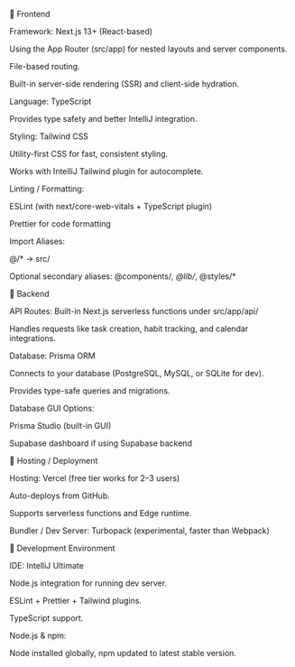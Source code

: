🔹 Frontend

Framework: Next.js 13+ (React-based)

Using the App Router (src/app) for nested layouts and server components.

File-based routing.

Built-in server-side rendering (SSR) and client-side hydration.

Language: TypeScript

Provides type safety and better IntelliJ integration.

Styling: Tailwind CSS

Utility-first CSS for fast, consistent styling.

Works with IntelliJ Tailwind plugin for autocomplete.

Linting / Formatting:

ESLint (with next/core-web-vitals + TypeScript plugin)

Prettier for code formatting

Import Aliases:

@/* → src/

Optional secondary aliases: @components/*, @lib/*, @styles/*

🔹 Backend

API Routes: Built-in Next.js serverless functions under src/app/api/

Handles requests like task creation, habit tracking, and calendar integrations.

Database: Prisma ORM

Connects to your database (PostgreSQL, MySQL, or SQLite for dev).

Provides type-safe queries and migrations.

Database GUI Options:

Prisma Studio (built-in GUI)

Supabase dashboard if using Supabase backend

🔹 Hosting / Deployment

Hosting: Vercel (free tier works for 2–3 users)

Auto-deploys from GitHub.

Supports serverless functions and Edge runtime.

Bundler / Dev Server: Turbopack (experimental, faster than Webpack)

🔹 Development Environment

IDE: IntelliJ Ultimate

Node.js integration for running dev server.

ESLint + Prettier + Tailwind plugins.

TypeScript support.

Node.js & npm:

Node installed globally, npm updated to latest stable version.
